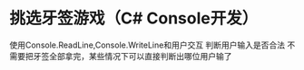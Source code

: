 # 挑选牙签游戏（C# Console开发）

使用Console.ReadLine,Console.WriteLine和用户交互
判断用户输入是否合法
不需要把牙签全部拿完，某些情况下可以直接判断出哪位用户输了

